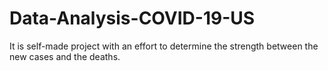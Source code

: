 # Data-Analysis-COVID-19-US
It is self-made project with an effort to determine the strength between the new cases and the deaths. 
